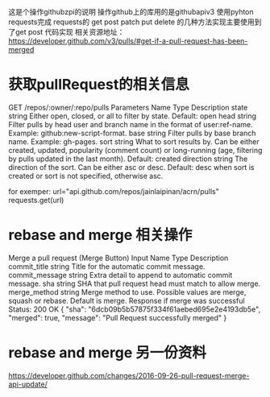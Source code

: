 这是个操作githubzpi的说明
操作github上的库用的是githubapiv3
使用pyhton requests完成
	requests的 get post patch put delete 的几种方法实现主要使用到了get post
代码实现
相关资源地址：https://developer.github.com/v3/pulls/#get-if-a-pull-request-has-been-merged
# 获取pullRequest的相关信息
GET /repos/:owner/:repo/pulls
Parameters
Name	Type	Description
state	string	Either open, closed, or all to filter by state. Default: open
head	string	Filter pulls by head user and branch name in the format of user:ref-name. Example: github:new-script-format.
base	string	Filter pulls by base branch name. Example: gh-pages.
sort	string	What to sort results by. Can be either created, updated, popularity (comment count) or long-running (age, filtering by pulls updated in the last month). Default: created
direction	string	The direction of the sort. Can be either asc or desc. Default: desc when sort is created or sort is not specified, otherwise asc.

for exemper:
url="api.github.com/repos/jainlaipinan/acrn/pulls"
requests.get(url)

# rebase and merge 相关操作
Merge a pull request (Merge Button)
Input
Name	Type	Description
commit_title	string	Title for the automatic commit message.
commit_message	string	Extra detail to append to automatic commit message.
sha	string	SHA that pull request head must match to allow merge.
merge_method	string	Merge method to use. Possible values are merge, squash or rebase. Default is merge.
Response if merge was successful
Status: 200 OK
{
  "sha": "6dcb09b5b57875f334f61aebed695e2e4193db5e",
  "merged": true,
  "message": "Pull Request successfully merged"
}

# rebase and merge 另一份资料
https://developer.github.com/changes/2016-09-26-pull-request-merge-api-update/
